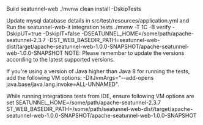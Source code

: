Build seatunnel-web
./mvnw clean install -DskipTests

Update mysql database details in src/test/resources/application.yml and Run the seatunnel-web-it integration tests
./mvnw -T 1C -B verify -DskipUT=true -DskipIT=false -DSEATUNNEL_HOME=/some/path/apache-seatunnel-2.3.7 -DST_WEB_BASEDIR_PATH=seatunnel-web-dist/target/apache-seatunnel-web-1.0.0-SNAPSHOT/apache-seatunnel-web-1.0.0-SNAPSHOT
NOTE: Please remember to update the versions according to the latest supported versions.

If you're using a version of Java higher than Java 8 for running the tests, add the following VM options: 
-DitJvmArgs="--add-opens java.base/java.lang.invoke=ALL-UNNAMED".

While running integrations tests from IDE, ensure following VM options are set
SEATUNNEL_HOME=/some/path/apache-seatunnel-2.3.7
ST_WEB_BASEDIR_PATH=/some/path/seatunnel-web-dist/target/apache-seatunnel-web-1.0.0-SNAPSHOT/apache-seatunnel-web-1.0.0-SNAPSHOT
